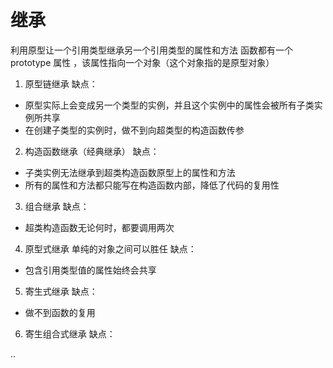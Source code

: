# 继承
利用原型让一个引用类型继承另一个引用类型的属性和方法
函数都有一个 prototype 属性 ，该属性指向一个对象（这个对象指的是原型对象）

1. 原型链继承
缺点：
- 原型实际上会变成另一个类型的实例，并且这个实例中的属性会被所有子类实例所共享
- 在创建子类型的实例时，做不到向超类型的构造函数传参

2. 构造函数继承（经典继承）
缺点：
- 子类实例无法继承到超类构造函数原型上的属性和方法
- 所有的属性和方法都只能写在构造函数内部，降低了代码的复用性
  
3. 组合继承
缺点：
- 超类构造函数无论何时，都要调用两次

4. 原型式继承
单纯的对象之间可以胜任
缺点：
- 包含引用类型值的属性始终会共享

5. 寄生式继承
缺点：
- 做不到函数的复用

6. 寄生组合式继承
缺点：













..